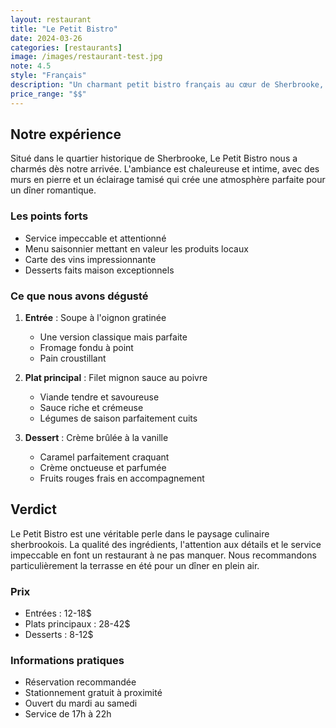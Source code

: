 ```yaml
---
layout: restaurant
title: "Le Petit Bistro"
date: 2024-03-26
categories: [restaurants]
image: /images/restaurant-test.jpg
note: 4.5
style: "Français"
description: "Un charmant petit bistro français au cœur de Sherbrooke, offrant une cuisine authentique et raffinée dans une ambiance chaleureuse."
price_range: "$$"
---
```


## Notre expérience

Situé dans le quartier historique de Sherbrooke, Le Petit Bistro nous a charmés dès notre arrivée. L'ambiance est chaleureuse et intime, avec des murs en pierre et un éclairage tamisé qui crée une atmosphère parfaite pour un dîner romantique.

### Les points forts

- Service impeccable et attentionné
- Menu saisonnier mettant en valeur les produits locaux
- Carte des vins impressionnante
- Desserts faits maison exceptionnels

### Ce que nous avons dégusté

1. **Entrée** : Soupe à l'oignon gratinée
   - Une version classique mais parfaite
   - Fromage fondu à point
   - Pain croustillant

2. **Plat principal** : Filet mignon sauce au poivre
   - Viande tendre et savoureuse
   - Sauce riche et crémeuse
   - Légumes de saison parfaitement cuits

3. **Dessert** : Crème brûlée à la vanille
   - Caramel parfaitement craquant
   - Crème onctueuse et parfumée
   - Fruits rouges frais en accompagnement

## Verdict

Le Petit Bistro est une véritable perle dans le paysage culinaire sherbrookois. La qualité des ingrédients, l'attention aux détails et le service impeccable en font un restaurant à ne pas manquer. Nous recommandons particulièrement la terrasse en été pour un dîner en plein air.

### Prix
- Entrées : 12-18$
- Plats principaux : 28-42$
- Desserts : 8-12$

### Informations pratiques
- Réservation recommandée
- Stationnement gratuit à proximité
- Ouvert du mardi au samedi
- Service de 17h à 22h 